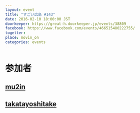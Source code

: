 ```yaml
---
layout: event
title: "すごい広島 #143"
date: 2016-02-10 18:00:00 JST
doorkeeper: https://great-h.doorkeeper.jp/events/38809
facebook: https://www.facebook.com/events/466515480222755/
togetter:
place: movin_on
categories: events
---
```


# 参加者


## [mu2in](http://twitter.com/mu2in)


## [takatayoshitake](http://twitter.com/takatayoshitake)
